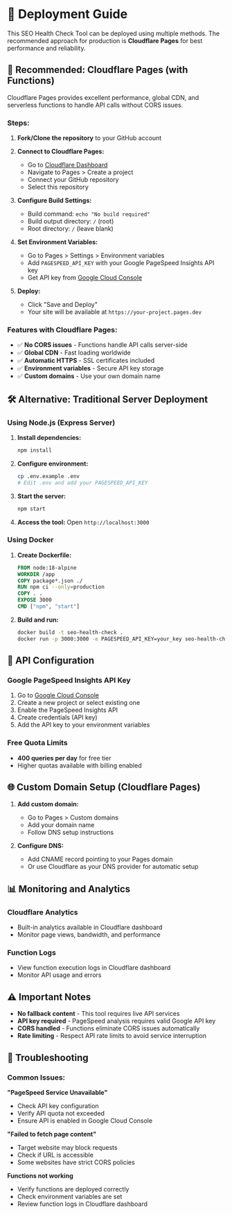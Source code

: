 # 🚀 Deployment Guide

This SEO Health Check Tool can be deployed using multiple methods. The recommended approach for production is **Cloudflare Pages** for best performance and reliability.

## 🌟 Recommended: Cloudflare Pages (with Functions)

Cloudflare Pages provides excellent performance, global CDN, and serverless functions to handle API calls without CORS issues.

### Steps:

1. **Fork/Clone the repository** to your GitHub account

2. **Connect to Cloudflare Pages:**
   - Go to [Cloudflare Dashboard](https://dash.cloudflare.com/)
   - Navigate to Pages > Create a project
   - Connect your GitHub repository
   - Select this repository

3. **Configure Build Settings:**
   - Build command: `echo "No build required"`
   - Build output directory: `/` (root)
   - Root directory: `/` (leave blank)

4. **Set Environment Variables:**
   - Go to Pages > Settings > Environment variables
   - Add `PAGESPEED_API_KEY` with your Google PageSpeed Insights API key
   - Get API key from [Google Cloud Console](https://console.cloud.google.com/apis/library/pagespeedonline.googleapis.com)

5. **Deploy:**
   - Click "Save and Deploy"
   - Your site will be available at `https://your-project.pages.dev`

### Features with Cloudflare Pages:
- ✅ **No CORS issues** - Functions handle API calls server-side
- ✅ **Global CDN** - Fast loading worldwide
- ✅ **Automatic HTTPS** - SSL certificates included
- ✅ **Environment variables** - Secure API key storage
- ✅ **Custom domains** - Use your own domain name

## 🛠️ Alternative: Traditional Server Deployment

### Using Node.js (Express Server)

1. **Install dependencies:**
   ```bash
   npm install
   ```

2. **Configure environment:**
   ```bash
   cp .env.example .env
   # Edit .env and add your PAGESPEED_API_KEY
   ```

3. **Start the server:**
   ```bash
   npm start
   ```

4. **Access the tool:**
   Open `http://localhost:3000`

### Using Docker

1. **Create Dockerfile:**
   ```dockerfile
   FROM node:18-alpine
   WORKDIR /app
   COPY package*.json ./
   RUN npm ci --only=production
   COPY . .
   EXPOSE 3000
   CMD ["npm", "start"]
   ```

2. **Build and run:**
   ```bash
   docker build -t seo-health-check .
   docker run -p 3000:3000 -e PAGESPEED_API_KEY=your_key seo-health-check
   ```

## 🔧 API Configuration

### Google PageSpeed Insights API Key

1. Go to [Google Cloud Console](https://console.cloud.google.com/)
2. Create a new project or select existing one
3. Enable the PageSpeed Insights API
4. Create credentials (API key)
5. Add the API key to your environment variables

### Free Quota Limits
- **400 queries per day** for free tier
- Higher quotas available with billing enabled

## 🌐 Custom Domain Setup (Cloudflare Pages)

1. **Add custom domain:**
   - Go to Pages > Custom domains
   - Add your domain name
   - Follow DNS setup instructions

2. **Configure DNS:**
   - Add CNAME record pointing to your Pages domain
   - Or use Cloudflare as your DNS provider for automatic setup

## 📊 Monitoring and Analytics

### Cloudflare Analytics
- Built-in analytics available in Cloudflare dashboard
- Monitor page views, bandwidth, and performance

### Function Logs
- View function execution logs in Cloudflare dashboard
- Monitor API usage and errors

## ⚠️ Important Notes

- **No fallback content** - This tool requires live API services
- **API key required** - PageSpeed analysis requires valid Google API key
- **CORS handled** - Functions eliminate CORS issues automatically
- **Rate limiting** - Respect API rate limits to avoid service interruption

## 🔧 Troubleshooting

### Common Issues:

**"PageSpeed Service Unavailable"**
- Check API key configuration
- Verify API quota not exceeded
- Ensure API is enabled in Google Cloud Console

**"Failed to fetch page content"**
- Target website may block requests
- Check if URL is accessible
- Some websites have strict CORS policies

**Functions not working**
- Verify functions are deployed correctly
- Check environment variables are set
- Review function logs in Cloudflare dashboard